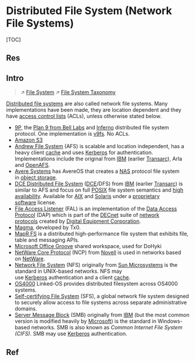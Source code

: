 # Distributed File System (Network File Systems)

[TOC]



## Res


## Intro
> ↗ [File System](../../../../🔑%20CS_Core/🧬%20Computer%20System/Operating%20System%20(Theory)/IO%20System/IO%20Generality%20(via%20Abstraction)/File%20System/File%20System.md)
> ↗ [File System Taxonomy](../../../../🔑%20CS_Core/🧬%20Computer%20System/Operating%20System%20(Theory)/IO%20System/IO%20Generality%20(via%20Abstraction)/File%20System/📌%20File%20System%20Basics/File%20System%20Taxonomy.md)


[Distributed file systems](https://en.wikipedia.org/wiki/Distributed_file_system "Distributed file system") are also called network file systems. Many implementations have been made, they are location dependent and they have [access control lists](https://en.wikipedia.org/wiki/Access_control_lists "Access control lists") (ACLs), unless otherwise stated below.

- [9P](https://en.wikipedia.org/wiki/9P_(protocol) "9P (protocol)"), the [Plan 9 from Bell Labs](https://en.wikipedia.org/wiki/Plan_9_from_Bell_Labs "Plan 9 from Bell Labs") and [Inferno](https://en.wikipedia.org/wiki/Inferno_(operating_system) "Inferno (operating system)") distributed file system protocol. One implementation is [v9fs](https://en.wikipedia.org/wiki/V9fs "V9fs"). No ACLs.
- [Amazon S3](https://en.wikipedia.org/wiki/Amazon_S3 "Amazon S3")
- [Andrew File System](https://en.wikipedia.org/wiki/Andrew_File_System "Andrew File System") (AFS) is scalable and location independent, has a heavy client [cache](https://en.wikipedia.org/wiki/Cache_(computing) "Cache (computing)") and uses [Kerberos](https://en.wikipedia.org/wiki/Kerberos_(protocol) "Kerberos (protocol)") for authentication. Implementations include the original from [IBM](https://en.wikipedia.org/wiki/IBM "IBM") (earlier [Transarc](https://en.wikipedia.org/wiki/Transarc "Transarc")), Arla and [OpenAFS](https://en.wikipedia.org/wiki/OpenAFS "OpenAFS").
- [Avere Systems](https://en.wikipedia.org/wiki/Avere_Systems "Avere Systems") has AvereOS that creates a [NAS](https://en.wikipedia.org/wiki/Network-attached_storage "Network-attached storage") protocol file system in [object storage](https://en.wikipedia.org/wiki/Object_storage "Object storage").
- [DCE Distributed File System](https://en.wikipedia.org/wiki/DCE_Distributed_File_System "DCE Distributed File System") ([DCE](https://en.wikipedia.org/wiki/Distributed_computing_environment "Distributed computing environment")/DFS) from [IBM](https://en.wikipedia.org/wiki/IBM "IBM") (earlier [Transarc](https://en.wikipedia.org/wiki/Transarc "Transarc")) is similar to AFS and focus on full [POSIX](https://en.wikipedia.org/wiki/POSIX "POSIX") file system semantics and [high availability](https://en.wikipedia.org/wiki/High_availability "High availability"). Available for [AIX](https://en.wikipedia.org/wiki/AIX_operating_system "AIX operating system") and [Solaris](https://en.wikipedia.org/wiki/Solaris_(operating_system) "Solaris (operating system)") under a [proprietary software](https://en.wikipedia.org/wiki/Proprietary_software "Proprietary software") license.
- [File Access Listener](https://en.wikipedia.org/wiki/File_Access_Listener "File Access Listener") (FAL) is an implementation of the [Data Access Protocol](https://en.wikipedia.org/w/index.php?title=Data_Access_Protocol&action=edit&redlink=1 "Data Access Protocol (page does not exist)") (DAP) which is part of the [DECnet](https://en.wikipedia.org/wiki/DECnet "DECnet") suite of [network protocols](https://en.wikipedia.org/wiki/Network_protocols "Network protocols") created by [Digital Equipment Corporation](https://en.wikipedia.org/wiki/Digital_Equipment_Corporation "Digital Equipment Corporation").
- [Magma](https://en.wikipedia.org/wiki/MagmaFS "MagmaFS"), developed by Tx0.
- [MapR FS](https://en.wikipedia.org/wiki/MapR_FS "MapR FS") is a distributed high-performance file system that exhibits file, table and messaging APIs.
- [Microsoft Office Groove](https://en.wikipedia.org/wiki/Microsoft_Office_Groove "Microsoft Office Groove") shared workspace, used for DoHyki
- [NetWare Core Protocol](https://en.wikipedia.org/wiki/NetWare_Core_Protocol "NetWare Core Protocol") (NCP) from [Novell](https://en.wikipedia.org/wiki/Novell "Novell") is used in networks based on [NetWare](https://en.wikipedia.org/wiki/Novell_NetWare "Novell NetWare").
- [Network File System](https://en.wikipedia.org/wiki/Network_File_System_(protocol) "Network File System (protocol)") (NFS) originally from [Sun Microsystems](https://en.wikipedia.org/wiki/Sun_Microsystems "Sun Microsystems") is the standard in UNIX-based networks. NFS may use [Kerberos](https://en.wikipedia.org/wiki/Kerberos_(protocol) "Kerberos (protocol)") authentication and a client [cache](https://en.wikipedia.org/wiki/Cache_(computing) "Cache (computing)").
- [OS4000](https://en.wikipedia.org/wiki/OS4000 "OS4000") Linked-OS provides distributed filesystem across OS4000 systems.
- [Self-certifying File System](https://en.wikipedia.org/wiki/Self-certifying_File_System "Self-certifying File System") (SFS), a global network file system designed to securely allow access to file systems across separate administrative domains.
- [Server Message Block](https://en.wikipedia.org/wiki/Server_Message_Block "Server Message Block") (SMB) originally from [IBM](https://en.wikipedia.org/wiki/IBM "IBM") (but the most common version is modified heavily by [Microsoft](https://en.wikipedia.org/wiki/Microsoft "Microsoft")) is the standard in Windows-based networks. SMB is also known as _Common Internet File System (CIFS)_. SMB may use [Kerberos](https://en.wikipedia.org/wiki/Kerberos_(protocol) "Kerberos (protocol)") authentication.



## Ref
[👍 List of File Systems | Wikipedia]: https://en.wikipedia.org/wiki/List_of_file_systems

[👍 Comparison of distributed file systems | Wikipedia]: https://en.wikipedia.org/wiki/Comparison_of_distributed_file_systems



